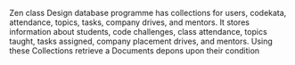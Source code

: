 Zen class Design database programme has collections for users, codekata, attendance, topics, tasks, company drives, and mentors. 
It stores information about students, code challenges, class attendance, topics taught, tasks assigned, company placement drives, and mentors. 
Using these Collections retrieve a Documents depons upon their condition
